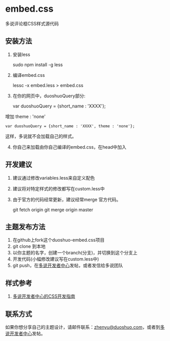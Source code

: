 embed.css
=========

多说评论框CSS样式源代码

## 安装方法
1. 安装less

    sudo npm install -g less

2. 编译embed.css

    lessc -x embed.less > embed.css

3. 在你的网页中，duoshuoQuery部分:

    var duoshuoQuery = {short_name : 'XXXX'};

增加 theme : 'none'

    var duoshuoQuery = {short_name : 'XXXX', theme : 'none'};

这样，多说就不会加载自己的样式。

4. 你自己来加载由你自己编译的embed.css，在head中加入

    <link rel="stylesheet" type="text/css" href="{路径}embed.css" />

## 开发建议
1. 建议通过修改variables.less来自定义配色
2. 建议将对特定样式的修改都写在custom.less中
3. 由于官方的代码经常更新，建议经常merge 官方代码。

    git fetch origin
    git merge origin master 

## 主题发布方法
1. 在github上fork这个duoshuo-embed.css项目
2. git clone 到本地
3. 以你主题的名字，创建一个branch(分支)，并切换到这个分支上
4. 开发代码(小幅修改建议写在custom.less中)
5. git push，在[多说开发者中心](http://dev.duoshuo.com/)发帖，或者发信给多说团队

## 样式参考
1. [多说开发者中心的CSS开发指南](http://dev.duoshuo.com/docs/4ff1cfd0397309552c000017)

## 联系方式
如果你想分享自己的主题设计，请邮件联系：zhenyu@duoshuo.com，或者到[多说开发者中心](http://dev.duoshuo.com/)发帖。
